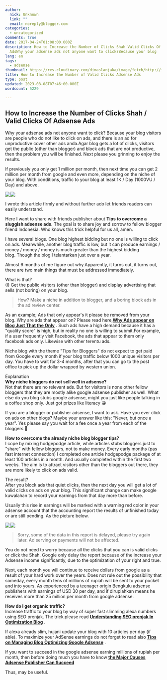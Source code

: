 ```yaml
---
author:
  nick: Unknown
  link: ""
  email: noreply@blogger.com
categories:
  - uncategorized
comments: true
date: 2017-04-24T01:08:00.000Z
description: How to Increase the Number of Clicks Shah Valid Clicks Of Adsense
  AdsWhy your adsense ads not anyone want to click?Because your blog
lang: en
tags:
  - adsense
thumbnail: https://res.cloudinary.com/dimaslanjaka/image/fetch/http://juragancipir.com/wp-content/uploads/2013/12/Halo-adsense-300x300.jpg
title: How to Increase the Number of Valid Clicks Adsense Ads
type: post
updated: 2023-08-08T07:46:00.000Z
wordcount: 5229

---
```


How to Increase the Number of Clicks Shah / Valid Clicks Of Adsense Ads
-----------------------------------------------------------------------

Why your adsense ads not anyone want to click? Because your blog visitors are people who do not like to click on ads, and there is an ad for unproductive cover other ads anda.Agar blog gets a lot of clicks, visitors get the public (other than blogger) and block ads that are not productive, then the problem you will be finished. Next please you grinning to enjoy the results.  

If previously you only get 1 million per month, then next time you can get 2 million per month from google and even more, depending on the niche of your blog. With conditions, traffic to your blog at least 1K / Day (1000VU / Day) and above.

![](https://res.cloudinary.com/dimaslanjaka/image/fetch/http://juragancipir.com/wp-content/uploads/2013/12/Halo-adsense-300x300.jpg)![](https://res.cloudinary.com/dimaslanjaka/image/fetch/http://juragancipir.com/wp-content/uploads/2013/12/Halo-adsense-300x300.jpg)  

  

I wrote this article firmly and without further ado let friends readers can easily understand.

Here I want to share with friends publisher about **Tips to overcome a sluggish adsense ads.** The goal is to share joy and sorrow to fellow blogger friend Indonesia. Who knows this trick helpful for us all, amen.

I have several blogs. One blog highest bidding but no one is willing to click on ads. Meanwhile, another blog traffic is low, but it can produce earnings / money / money / money is much greater than the highest bidding blog. Though the blog I telantarkan just over a year.

Almost 6 months of me figure out why.Apparently, it turns out, it turns out, there are two main things that must be addressed immediately.

What is that?  
(I) Get the public visitors (other than blogger) and display advertising that sells (not boring) on ​​your blog.

> How? Make a niche in addition to blogger, and a boring block ads in the ad review center.

As an example; Ads that only appear's it please be removed from your blog. Why are ads that appear on? Please read here,**[Why Ads appear on Blog Just That the Only](/search?q=Why%20Ads%20appear%20on%20Blog%20Just%20That%20the%20Only)** . Such ads have a high demand because it has a "quality score" is high, but in reality no one is willing to submit.For example, if a user frequently visit Facebook, the ads that appear to them only facebook ads only. Likewise with other terentu ads.

Niche blog with the theme "Tips for Bloggers" do not expect to get paid from Google every month if your blog traffic below 1000 unique visitors per day. You have to wait for 3-4 months, after that you can go to the post office to pick up the dollar wrapped by western union.

Explanation  
**Why niche bloggers do not sell well in adsense?**  
Not that there are no relevant ads. But for visitors is none other fellow bloggers that they are mostly alike google adsense publisher as well. What else do you blog stubs google adsense, might you just like people talking in a coffee shop only. Just got prizes like literacy 😀

If you are a blogger or publisher adsense, I want to ask. Have you ever click on ads on other blogs? Maybe your answer like this: "Never, but once a year". Yes please say you wait for a fee once a year from each of the bloggers 🙂

**How to overcome the already niche blog blogger tips?**  
I cope by mixing hodgepodge article, while articles stubs bloggers just to "share" with fellow bloggers, not to make money. Every early months (pas fast internet connection) I completed one article hodgepodge package of at least 100 articles in a month. And usually completed within the first two weeks. The aim is to attract visitors other than the bloggers out there, they are more likely to click on ads valid.

The result?  
After you block ads that quiet clicks, then the next day you will get a lot of valid clicks on ads on your blog. This significant change can make google kuwalahan to record your earnings from that day more than before.

Usually this rise in earnings will be marked with a warning red color in your adsense account that the accounting report the results of unfinished today or are still pending. As the picture below.

![](https://res.cloudinary.com/dimaslanjaka/image/fetch/http://juragancipir.com/wp-content/uploads/2013/12/Laporan-AdSense-Tertunda-300x48.png)![](https://res.cloudinary.com/dimaslanjaka/image/fetch/http://juragancipir.com/wp-content/uploads/2013/12/Laporan-AdSense-Tertunda-300x48.png)

> Sorry, some of the data in this report is delayed, please try again later. Ad serving or payments will not be affected.

You do not need to worry because all the clicks that you can is valid clicks or click the Shah. Google only delay the report because of the increase your Adsense income significantly, due to the optimization of your right and true.

Next, each month you will continue to receive dollars from google as a result of your hard work over the years. Does not rule out the possibility that someday, every month tens of millions of rupiah will be sent to your pocket and into yours. As experienced by a teenager origin Bengkulu adsense publishers with earnings of USD 30 per day, and if dirupiahkan means he receives more than 25 million per month from google adsense.

**How do I get organic traffic?**  
Increase traffic to your blog by way of super fast slimming alexa numbers using SEO prenjak. The trick please read [**Understanding SEO prenjak In Optimization Blog**](/search?q=Understanding%20SEO%20prenjak%20In%20Optimization%20Blog) .

If alexa already slim, hujani update your blog with 10 articles per day (if able). To maximize your AdSense earnings do not forget to read also **[Tips on Managing Blog Optimizing Google Adsense](/search?q=Tips%20on%20Managing%20Blog%20Optimizing%20Google%20Adsense)** .

If you want to succeed in the google adsense earning millions of rupiah per month, then before doing much you have to know **[the Major Causes Adsense Publisher Can Succeed](/search?q=the%20Major%20Causes%20Adsense%20Publisher%20Can%20Succeed)**

Thus, may be useful.